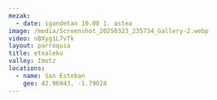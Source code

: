 ```yaml
---
mezak:
  - date: igandetan 10.00 1. astea
image: /media/Screenshot_20250323_235734_Gallery-2.webp
video: nBXyg1L7vTk
layout: parroquia
title: etxaleku
valley: Imotz
locations:
  - name: San Esteban
    geo: 42.96943, -1.79024
---
```

